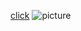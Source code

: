 [click](https://github.com/GURISINGH70/PPS_2022)
![picture](https://external-content.duckduckgo.com/iu/?u=https%3A%2F%2Fimageio.forbes.com%2Fspecials-images%2Fimageserve%2F634f37c78835ec41abc9a291%2F0x0.jpg%3Fformat%3Djpg%26width%3D1200&f=1&h=110&nofb=1&ipt=79ac3f4d303dfd900bdd1ae1dd5a7d015537f08178469e21295c769473b6451b&ipo=news)
